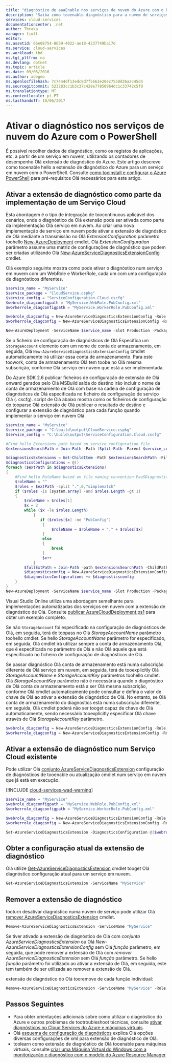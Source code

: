```yaml
---
title: "diagnóstico de aaaEnable nos serviços de nuvem do Azure com o PowerShell | Microsoft Docs"
description: "Saiba como tooenable diagnóstico para a nuvem de serviços com o PowerShell"
services: cloud-services
documentationcenter: .net
author: Thraka
manager: timlt
editor: 
ms.assetid: 66e08754-8639-4022-ae18-4237749ba17d
ms.service: cloud-services
ms.workload: tbd
ms.tgt_pltfrm: na
ms.devlang: dotnet
ms.topic: article
ms.date: 09/06/2016
ms.author: adegeo
ms.openlocfilehash: 7c7444df13edc8d7f5663e20ec7558d36aac45d4
ms.sourcegitcommit: 523283cc1b3c37c428e77850964dc1c33742c5f0
ms.translationtype: MT
ms.contentlocale: pt-PT
ms.lasthandoff: 10/06/2017
---
```

# <a name="enable-diagnostics-in-azure-cloud-services-using-powershell"></a>Ativar o diagnóstico nos serviços de nuvem do Azure com o PowerShell
É possível recolher dados de diagnóstico, como os registos de aplicações, etc. a partir de um serviço em nuvem, utilizando os contadores de desempenho Olá extensão de diagnóstico do Azure. Este artigo descreve como tooenable hello a extensão de diagnóstico do Azure para um serviço em nuvem com o PowerShell.  Consulte [como tooinstall e configurar o Azure PowerShell](/powershell/azure/overview) para pré-requisitos Olá necessários para este artigo.

## <a name="enable-diagnostics-extension-as-part-of-deploying-a-cloud-service"></a>Ativar a extensão de diagnóstico como parte da implementação de um Serviço Cloud
Esta abordagem é o tipo de integração de toocontinuous aplicável dos cenários, onde o diagnóstico de Olá extensão pode ser ativada como parte da implementação Olá serviço em nuvem. Ao criar uma nova implementação de serviço em nuvem pode ativar a extensão de diagnóstico de Olá mediante a transmissão no Olá *ExtensionConfiguration* parâmetro toohello [New-AzureDeployment](/powershell/module/azure/new-azuredeployment?view=azuresmps-3.7.0) cmdlet. Olá *ExtensionConfiguration* parâmetro assume uma matriz de configurações de diagnóstico que podem ser criadas utilizando Olá [New-AzureServiceDiagnosticsExtensionConfig](/powershell/module/azure/new-azureservicediagnosticsextensionconfig?view=azuresmps-3.7.0) cmdlet.

Olá exemplo seguinte mostra como pode ativar o diagnóstico num serviço em nuvem com um WebRole e WorkerRole, cada um com uma configuração de diagnósticos diferentes.

```powershell
$service_name = "MyService"
$service_package = "CloudService.cspkg"
$service_config = "ServiceConfiguration.Cloud.cscfg"
$webrole_diagconfigpath = "MyService.WebRole.PubConfig.xml"
$workerrole_diagconfigpath = "MyService.WorkerRole.PubConfig.xml"

$webrole_diagconfig = New-AzureServiceDiagnosticsExtensionConfig -Role "WebRole" -DiagnosticsConfigurationPath $webrole_diagconfigpath
$workerrole_diagconfig = New-AzureServiceDiagnosticsExtensionConfig -Role "WorkerRole" -DiagnosticsConfigurationPath $workerrole_diagconfigpath

New-AzureDeployment -ServiceName $service_name -Slot Production -Package $service_package -Configuration $service_config -ExtensionConfiguration @($webrole_diagconfig,$workerrole_diagconfig)
```

Se o ficheiro de configuração de diagnósticos de Olá Especifica um `StorageAccount` elemento com um nome de conta de armazenamento, em seguida, Olá `New-AzureServiceDiagnosticsExtensionConfig` cmdlet automaticamente irá utilizar essa conta de armazenamento. Para este toowork, conta de armazenamento Olá tem toobe no Olá mesma subscrição, conforme Olá serviço em nuvem que está a ser implementada.

Do Azure SDK 2.6 publicar ficheiros de configuração de extensão de Olá onward gerados pelo Olá MSBuild saída do destino irão incluir o nome da conta de armazenamento de Olá com base na cadeia de configuração de diagnósticos de Olá especificada no ficheiro de configuração de serviço Olá (. cscfg). script de Olá abaixo mostra como os ficheiros de configuração do tooparse Olá extensão de Olá publicar o resultado de destino e configurar a extensão de diagnóstico para cada função quando implementar o serviço em nuvem Olá.

```powershell
$service_name = "MyService"
$service_package = "C:\build\output\CloudService.cspkg"
$service_config = "C:\build\output\ServiceConfiguration.Cloud.cscfg"

#Find hello Extensions path based on service configuration file
$extensionsSearchPath = Join-Path -Path (Split-Path -Parent $service_config) -ChildPath "Extensions"

$diagnosticsExtensions = Get-ChildItem -Path $extensionsSearchPath -Filter "PaaSDiagnostics.*.PubConfig.xml"
$diagnosticsConfigurations = @()
foreach ($extPath in $diagnosticsExtensions)
{
    #Find hello RoleName based on file naming convention PaaSDiagnostics.<RoleName>.PubConfig.xml
    $roleName = ""
    $roles = $extPath -split ".",0,"simplematch"
    if ($roles -is [system.array] -and $roles.Length -gt 1)
    {
        $roleName = $roles[1]
        $x = 2
        while ($x -le $roles.Length)
            {
               if ($roles[$x] -ne "PubConfig")
                {
                    $roleName = $roleName + "." + $roles[$x]
                }
                else
                {
                    break
                }
                $x++
            }
        $fullExtPath = Join-Path -path $extensionsSearchPath -ChildPath $extPath
        $diagnosticsconfig = New-AzureServiceDiagnosticsExtensionConfig -Role $roleName -DiagnosticsConfigurationPath $fullExtPath
        $diagnosticsConfigurations += $diagnosticsconfig
    }
}
New-AzureDeployment -ServiceName $service_name -Slot Production -Package $service_package -Configuration $service_config -ExtensionConfiguration $diagnosticsConfigurations
```

Visual Studio Online utiliza uma abordagem semelhante para implementações automatizadas dos serviços em nuvem com a extensão de diagnóstico de Olá. Consulte [publicar AzureCloudDeployment.ps1](https://github.com/Microsoft/vso-agent-tasks/blob/master/Tasks/AzureCloudPowerShellDeployment/Publish-AzureCloudDeployment.ps1) para obter um exemplo completo.

Se não `StorageAccount` foi especificado na configuração de diagnósticos de Olá, em seguida, terá de toopass no Olá *StorageAccountName* parâmetro toohello cmdlet. Se hello *StorageAccountName* parâmetro for especificado, em seguida, Olá cmdlet irá utilizar sempre a conta de armazenamento Olá, que é especificada no parâmetro de Olá e não Olá aquele que está especificado no ficheiro de configuração de diagnósticos de Olá.

Se passar diagnóstico Olá conta de armazenamento está numa subscrição diferente de Olá serviço em nuvem, em seguida, terá de tooexplicitly Olá *StorageAccountName* e *StorageAccountKey* parâmetros toohello cmdlet. Olá *StorageAccountKey* parâmetro não é necessária quando o diagnóstico de Olá conta de armazenamento está a ser Olá mesma subscrição, conforme Olá cmdlet automaticamente pode consultar e defina o valor de chave de Olá ao ativar a extensão de diagnóstico de Olá. No entanto, se Olá conta de armazenamento do diagnostics está numa subscrição diferente, em seguida, Olá cmdlet poderá não ser tooget capaz de chave de Olá automaticamente, sendo necessário tooexplicitly especificar Olá chave através de Olá *StorageAccountKey* parâmetro.

```powershell
$webrole_diagconfig = New-AzureServiceDiagnosticsExtensionConfig -Role "WebRole" -DiagnosticsConfigurationPath $webrole_diagconfigpath -StorageAccountName $diagnosticsstorage_name -StorageAccountKey $diagnosticsstorage_key
$workerrole_diagconfig = New-AzureServiceDiagnosticsExtensionConfig -Role "WorkerRole" -DiagnosticsConfigurationPath $workerrole_diagconfigpath -StorageAccountName $diagnosticsstorage_name -StorageAccountKey $diagnosticsstorage_key
```

## <a name="enable-diagnostics-extension-on-an-existing-cloud-service"></a>Ativar a extensão de diagnóstico num Serviço Cloud existente
Pode utilizar Olá [conjunto AzureServiceDiagnosticsExtension](/powershell/module/azure/set-azureservicediagnosticsextension?view=azuresmps-3.7.0) configuração de diagnósticos de tooenable ou atualização cmdlet num serviço em nuvem que já está em execução.

[!INCLUDE [cloud-services-wad-warning](../../includes/cloud-services-wad-warning.md)]

```powershell
$service_name = "MyService"
$webrole_diagconfigpath = "MyService.WebRole.PubConfig.xml"
$workerrole_diagconfigpath = "MyService.WorkerRole.PubConfig.xml"

$webrole_diagconfig = New-AzureServiceDiagnosticsExtensionConfig -Role "WebRole" -DiagnosticsConfigurationPath $webrole_diagconfigpath
$workerrole_diagconfig = New-AzureServiceDiagnosticsExtensionConfig -Role "WorkerRole" -DiagnosticsConfigurationPath $workerrole_diagconfigpath

Set-AzureServiceDiagnosticsExtension -DiagnosticsConfiguration @($webrole_diagconfig,$workerrole_diagconfig) -ServiceName $service_name
```

## <a name="get-current-diagnostics-extension-configuration"></a>Obter a configuração atual da extensão de diagnóstico
Olá utilize [Get-AzureServiceDiagnosticsExtension](/powershell/module/azure/get-azureservicediagnosticsextension?view=azuresmps-3.7.0) cmdlet tooget Olá diagnóstico configuração atual para um serviço em nuvem.

```powershell
Get-AzureServiceDiagnosticsExtension -ServiceName "MyService"
```

## <a name="remove-diagnostics-extension"></a>Remover a extensão de diagnóstico
tooturn desativar diagnóstico numa nuvem de serviço pode utilizar Olá [remover AzureServiceDiagnosticsExtension](/powershell/module/azure/remove-azureservicediagnosticsextension?view=azuresmps-3.7.0) cmdlet.

```powershell
Remove-AzureServiceDiagnosticsExtension -ServiceName "MyService"
```

Se tiver ativado a extensão de diagnóstico de Olá com *conjunto AzureServiceDiagnosticsExtension* ou Olá *New-AzureServiceDiagnosticsExtensionConfig* sem Olá *função* parâmetro, em seguida, que pode remover a extensão de Olá com *remover AzureServiceDiagnosticsExtension* sem Olá *função* parâmetro. Se hello *função* parâmetro foi utilizado ao ativar a extensão de Olá, em seguida, este tem também de ser utilizada ao remover a extensão de Olá.

extensão de diagnóstico do Olá tooremove de cada função individual:

```powershell
Remove-AzureServiceDiagnosticsExtension -ServiceName "MyService" -Role "WebRole"
```

## <a name="next-steps"></a>Passos Seguintes
* Para obter orientações adicionais sobre como utilizar o diagnóstico do Azure e outros problemas de tootroubleshoot técnicas, consulte [ativar diagnósticos no Cloud Services do Azure e máquinas virtuais](cloud-services-dotnet-diagnostics.md).
* Olá [esquema de configuração de diagnósticos](https://msdn.microsoft.com/library/azure/dn782207.aspx) explica Olá opções diversas configurações de xml para extensão de diagnóstico de Olá.
* toolearn como extensão de diagnóstico de Olá tooenable para máquinas virtuais, consulte [criar uma Máquina Virtual do Windows com a monitorização e diagnóstico com o modelo do Azure Resource Manager](../virtual-machines/windows/extensions-diagnostics-template.md)
